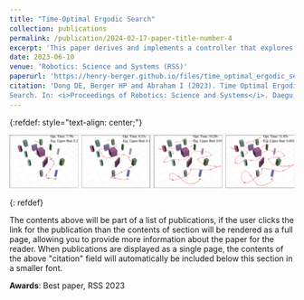 ```yaml
---
title: "Time-Optimal Ergodic Search"
collection: publications
permalink: /publication/2024-02-17-paper-title-number-4
excerpt: 'This paper derives and implements a controller that explores an area as quickly as possible, subject to requirements on the thoroughness of exploration.<br> This paper was awarded Best Paper at RSS 2023.'
date: 2023-06-10
venue: 'Robotics: Science and Systems (RSS)'
paperurl: 'https://henry-berger.github.io/files/time_optimal_ergodic_search_2023.pdf'
citation: 'Dong DE, Berger HP and Abraham I (2023). Time Optimal Ergodic
Search. In: <i>Proceedings of Robotics: Science and Systems</i>. Daegu, Republic of Korea.'
---
```


{:refdef: style="text-align: center;"}
<p>
    <img src="/images/time_optimal_trajectory_evolution.png" alt="Trajectory evolution"><br>
    <!-- <em>Selfie with Spot at Boston Dynamics,<br>where I worked for two summers</em> -->
</p>
{: refdef}

The contents above will be part of a list of publications, if the user clicks the link for the publication than the contents of section will be rendered as a full page, allowing you to provide more information about the paper for the reader. When publications are displayed as a single page, the contents of the above "citation" field will automatically be included below this section in a smaller font.

<b>Awards</b>: Best paper, RSS 2023